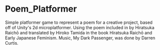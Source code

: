# Poem_Platformer
Simple platformer game to represent a poem for a creative project, based off of Unity's 2d microplatformer.
Using the poem included in by Hiratsuka Raichō and translated by Hiroko Tamida in the book Hiratsuka Raichō and Early Japanese Feminism.
Music, My Dark Passenger, was done by Darren Curtis.
